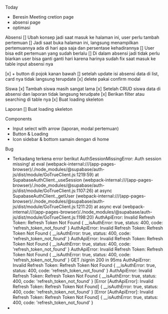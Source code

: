 
Today 
- Beresin Meeting cretion page
- absensi page 
- optimasi

Absensi
[] Ubah konsep jadi saat masuk ke halaman ini, user perlu tambah pertemuan
[] Jadi saat buka halaman ini, langsung menampilkan pertemuannya ada di hari apa saja dan persentase kehadirannya
[] User bisa edit pertemuan yang sudah berlalu
[] Di dalam absensi jadi tidak perlu biarkan user bisa ganti ganti hari karena harinya sudah fix saat masuk ke table input absensi nya

[x] + button di pojok kanan bawah
[] setelah update isi absensi data di list, card nya tidak langsung terupdate
[x] delete pakai confirm modal

Siswa
[x] Tambah siswa masih sangat lama
[x] Setelah CRUD siswa data di absensi dan laporan tidak langsung terudpate
[x] Berikan filter atau searching di table nya
[x] Buat loading skeleton

Laporan
[] Buat loading skeleton

Components
- Input select with arrow (laporan, modal pertemuan)
- Button & Loading
- Icon sidebar & bottom samain dengan di home

Bug
- Terkadang terkena error berikut
AuthSessionMissingError: Auth session missing!
    at eval (webpack-internal:///(app-pages-browser)/./node_modules/@supabase/auth-js/dist/module/GoTrueClient.js:1219:59)
    at SupabaseAuthClient._useSession (webpack-internal:///(app-pages-browser)/./node_modules/@supabase/auth-js/dist/module/GoTrueClient.js:1107:26)
    at async SupabaseAuthClient._getUser (webpack-internal:///(app-pages-browser)/./node_modules/@supabase/auth-js/dist/module/GoTrueClient.js:1211:20)
    at async eval (webpack-internal:///(app-pages-browser)/./node_modules/@supabase/auth-js/dist/module/GoTrueClient.js:1198:20)
AuthApiError: Invalid Refresh Token: Refresh Token Not Found {
  __isAuthError: true,
  status: 400,
  code: 'refresh_token_not_found'
}
AuthApiError: Invalid Refresh Token: Refresh Token Not Found {
  __isAuthError: true,
  status: 400,
  code: 'refresh_token_not_found'
}
AuthApiError: Invalid Refresh Token: Refresh Token Not Found {
  __isAuthError: true,
  status: 400,
  code: 'refresh_token_not_found'
}
AuthApiError: Invalid Refresh Token: Refresh Token Not Found {
  __isAuthError: true,
  status: 400,
  code: 'refresh_token_not_found'
}
 GET /signin 200 in 95ms
AuthApiError: Invalid Refresh Token: Refresh Token Not Found {
  __isAuthError: true,
  status: 400,
  code: 'refresh_token_not_found'
}
AuthApiError: Invalid Refresh Token: Refresh Token Not Found {
  __isAuthError: true,
  status: 400,
  code: 'refresh_token_not_found'
}
[Error [AuthApiError]: Invalid Refresh Token: Refresh Token Not Found] {
  __isAuthError: true,
  status: 400,
  code: 'refresh_token_not_found'
}
[Error [AuthApiError]: Invalid Refresh Token: Refresh Token Not Found] {
  __isAuthError: true,
  status: 400,
  code: 'refresh_token_not_found'
}
- 
